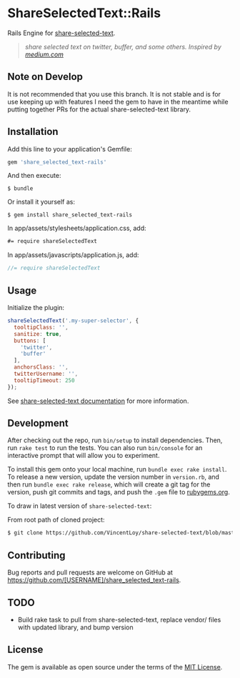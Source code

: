 # ShareSelectedText::Rails

Rails Engine for [share-selected-text](https://github.com/VincentLoy/share-selected-text).

> *share selected text on twitter, buffer, and some others. Inspired by [medium.com](http://medium.com)*

## Note on Develop

It is not recommended that you use this branch. It is not stable and is for use
keeping up with features I need the gem to have in the meantime while putting
together PRs for the actual share-selected-text library.

## Installation

Add this line to your application's Gemfile:

```ruby
gem 'share_selected_text-rails'
```

And then execute:

    $ bundle

Or install it yourself as:

    $ gem install share_selected_text-rails

In app/assets/stylesheets/application.css, add:

```css
#= require shareSelectedText
```

In app/assets/javascripts/application.js, add:

```javascript
//= require shareSelectedText
```

## Usage

Initialize the plugin:

```javascript
shareSelectedText('.my-super-selector', {
  tooltipClass: '',
  sanitize: true,
  buttons: [
    'twitter',
    'buffer'
  ],
  anchorsClass: '',
  twitterUsername: '',
  tooltipTimeout: 250
});
```

See [share-selected-text documentation](https://github.com/VincentLoy/share-selected-text/blob/master/README.md) for more information.

## Development

After checking out the repo, run `bin/setup` to install dependencies. Then, run `rake test` to run the tests. You can also run `bin/console` for an interactive prompt that will allow you to experiment.

To install this gem onto your local machine, run `bundle exec rake install`. To release a new version, update the version number in `version.rb`, and then run `bundle exec rake release`, which will create a git tag for the version, push git commits and tags, and push the `.gem` file to [rubygems.org](https://rubygems.org).

To draw in latest version of `share-selected-text`:

From root path of cloned project:

```bash
$ git clone https://github.com/VincentLoy/share-selected-text/blob/master/README.md
```

## Contributing

Bug reports and pull requests are welcome on GitHub at https://github.com/[USERNAME]/share_selected_text-rails.

## TODO

+ Build rake task to pull from share-selected-text, replace vendor/ files
    with updated library, and bump version

## License

The gem is available as open source under the terms of the [MIT License](http://opensource.org/licenses/MIT).

